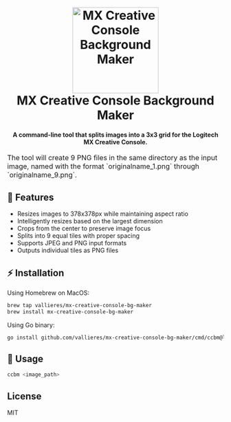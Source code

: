 <!-- markdownlint-disable MD002 MD013 MD033 MD041 -->

<h1 align="center">
    <a name="logo" href="https://github.com/vallieres/mx-creative-console-bg-maker">
        <img src="https://github.com/user-attachments/assets/b9a01a70-05a1-4e4c-9f3d-d6c7a99dc504" alt="MX Creative Console Background Maker" width="200">
    </a>
    <br />
    MX Creative Console Background Maker
</h1>
<h4 align="center">
    A command-line tool that splits images into a 3x3 grid for the Logitech MX Creative Console.
</h4>
<div align="center"></div>

<p><font size="3">
        The tool will create 9 PNG files in the same directory as the input image, named with the format `originalname_1.png` through `originalname_9.png`.
    </font></p>

## 🎯 Features

- Resizes images to 378x378px while maintaining aspect ratio
- Intelligently resizes based on the largest dimension
- Crops from the center to preserve image focus
- Splits into 9 equal tiles with proper spacing
- Supports JPEG and PNG input formats
- Outputs individual tiles as PNG files

## ⚡️ Installation

Using Homebrew on MacOS:

```bash
brew tap vallieres/mx-creative-console-bg-maker
brew install mx-creative-console-bg-maker
```

Using Go binary:

```bash
go install github.com/vallieres/mx-creative-console-bg-maker/cmd/ccbm@latest
```

## 🛞 Usage

```bash
ccbm <image_path>
```

## License

MIT
